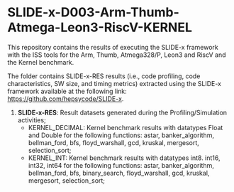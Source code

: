 # SLIDE-x-D003-Arm-Thumb-Atmega-Leon3-RiscV-KERNEL
This repository contains the results of executing the SLIDE-x framework with the ISS tools for the Arm, Thumb, Atmega328/P, Leon3 and RiscV and the Kernel benchmark.

The folder contains SLIDE-x-RES results (i.e., code profiling, code characteristics, SW size, and timing metrics) extracted using the SLIDE-x framework available at the following link: https://github.com/hepsycode/SLIDE-x.

1. **SLIDE-x-RES**: Result datasets generated during the Profiling/Simulation activities;
    - KERNEL_DECIMAL: Kernel benchmark results with datatypes Float and Double for the following functions: astar, banker_algorithm, bellman_ford, bfs, floyd_warshall, gcd, kruskal, mergesort, selection_sort;
    - KERNEL_INT: Kernel benchmark results with datatypes int8. int16, int32, int64 for the following functions: astar, banker_algorithm, bellman_ford, bfs, binary_search, floyd_warshall, gcd, kruskal, mergesort, selection_sort;
